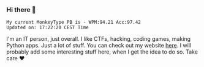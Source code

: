 ### Hi there 👋
<!-- PB START -->
```
My current MonkeyType PB is - WPM:94.21 Acc:97.42
Updated on: 17:22:20 CEST Time
```
<!-- PB END -->
I'm an IT person, just overall. I like CTFs, hacking, coding games, making Python apps. Just a lot of stuff.
You can check out my website [here](https://skill3472.github.io/).
I will probably add some interesting stuff here, when I get the idea to do so. Take care ❤️
